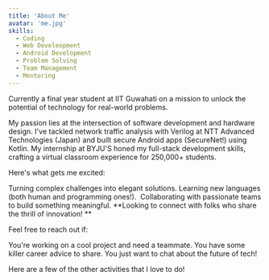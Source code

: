 ```yaml
---
title: 'About Me'
avatar: 'me.jpg'
skills:
  - Coding
  - Web Develeopment
  - Android Development
  - Problem Solving
  - Team Management
  - Mentoring
---
```


Currently a final year student at IIT Guwahati on a mission to unlock the potential of technology for real-world problems.

My passion lies at the intersection of software development and hardware design. I've tackled network traffic analysis with Verilog at NTT Advanced Technologies (Japan) and built secure Android apps (SecureNet!) using Kotlin. My internship at BYJU'S honed my full-stack development skills, crafting a virtual classroom experience for 250,000+ students.

Here's what gets me excited:

Turning complex challenges into elegant solutions.
Learning new languages (both human and programming ones!). ️
Collaborating with passionate teams to build something meaningful.
**Looking to connect with folks who share the thrill of innovation! **

Feel free to reach out if:

You're working on a cool project and need a teammate.
You have some killer career advice to share.
You just want to chat about the future of tech!

Here are a few of the other activities that I love to do!
